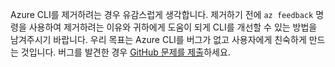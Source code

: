 Azure CLI를 제거하려는 경우 유감스럽게 생각합니다. 제거하기 전에 `az feedback` 명령을 사용하여 제거하려는 이유와 귀하에게 도움이 되게 CLI를 개선할 수 있는 방법을 남겨주시기 바랍니다. 우리 목표는 Azure CLI를 버그가 없고 사용자에게 친숙하게 만드는 것입니다. 버그를 발견한 경우 [GitHub 문제를 제출](https://github.com/Azure/azure-cli/issues)하세요.
